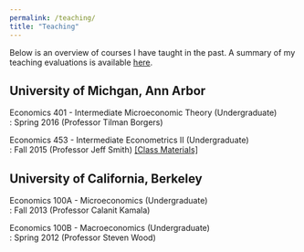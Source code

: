 ```yaml
---
permalink: /teaching/
title: "Teaching"
---
```

Below is an overview of courses I have taught in the past. A summary of my teaching evaluations is available [here](/assets/teaching/Cole_Teaching_Summary.pdf).

## University of Michgan, Ann Arbor ##
Economics 401 - Intermediate Microeconomic Theory (Undergraduate)  
:  Spring 2016 (Professor Tilman Borgers)  

Economics 453 - Intermediate Econometrics II (Undergraduate)  
: Fall 2015 (Professor Jeff Smith) [[Class Materials]](/teaching/fall2015_econ453)

## University of California, Berkeley ##
Economics 100A - Microeconomics (Undergraduate)  
: Fall 2013 (Professor Calanit Kamala)  

Economics 100B - Macroeconomics (Undergraduate)  
: Spring 2012 (Professor Steven Wood)  
  
